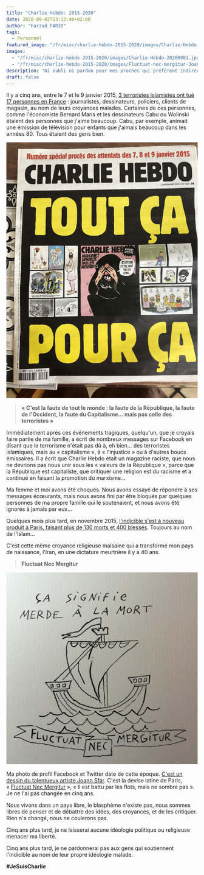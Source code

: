 ```yaml
---
title: "Charlie Hebdo: 2015-2020"
date: 2020-09-02T13:12:40+02:00
author: "Farzad FARID"
tags:
  - Personnel
featured_image: "/fr/misc/charlie-hebdo-2015-2020/images/Charlie-Hebdo-20200901.jpg"
images:
  - "/fr/misc/charlie-hebdo-2015-2020/images/Charlie-Hebdo-20200901.jpg"
  - "/fr/misc/charlie-hebdo-2015-2020/images/Fluctuat-nec-mergitur-Joann-Sfar.jpg"
description: "Ni oubli ni pardon pour mes proches qui préfèrent indirectement le terrorisme islamiste à la liberté de parole."
draft: false
---
```


Il y a cinq ans, entre le 7 et le 9 janvier 2015, [3 terroristes islamistes ont tué 17 personnes en France](https://fr.wikipedia.org/wiki/Attentat_contre_Charlie_Hebdo) : journalistes, dessinateurs, policiers, clients de magasin, au nom de leurs croyances malades. Certaines de ces personnes, comme l'économiste Bernard Maris et les dessinateurs Cabu ou Wolinski étaient des personnes que j'aime beaucoup. Cabu, par exemple, animait une émission de télévision pour enfants que j'aimais beaucoup dans les années 80. Tous étaient des gens bien.

![Charlie Hebdo](images/Charlie-Hebdo-20200901.jpg)

> **« C'est la faute de tout le monde : la faute de la République, la faute de l'Occident, la faute du Capitalisme... mais pas celle des terroristes »**

Immédiatement après ces événements tragiques, quelqu'un, que je croyais faire partie de ma famille, a écrit de nombreux messages sur Facebook en disant que le terrorisme n'était pas dû à, eh bien... des terroristes islamiques, mais au « capitalisme », à « l'injustice » ou à d'autres boucs émissaires. Il a écrit que Charlie Hebdo était un magazine raciste, que nous ne devrions pas nous unir sous les « valeurs de la République », parce que la République est capitaliste, que critiquer une religion est du racisme et a continué en faisant la promotion du marxisme…

Ma femme et moi avons été choqués. Nous avons essayé de répondre à ses messages écœurants, mais nous avons fini par être bloqués par quelques personnes de ma propre famille qui le soutenaient, et nous avons été ignorés à jamais par eux…

Quelques mois plus tard, en novembre 2015, [l'indicible s'est à nouveau produit à Paris, faisant plus de 130 morts et 400 blessés](https://fr.wikipedia.org/wiki/Attentats_du_13_novembre_2015_en_France). Toujours au nom de l'Islam…

C'est cette même croyance religieuse malsaine qui a transformé mon pays de naissance, l'Iran, en une dictature meurtrière il y a 40 ans.

> **Fluctuat Nec Mergitur**

![Fluctuat Nec Mergitur](images/Fluctuat-nec-mergitur-Joann-Sfar.jpg)

Ma photo de profil Facebook et Twitter date de cette époque. 
[C'est un dessin du talentueux artiste Joann Sfar](https://www.konbini.com/fr/tendances-2/fluctuat-nec-mergitur-quand-la-devise-de-paris-refait-surface-le-terrorisme/). 
C'est la devise latine de Paris, 
« [Fluctuat Nec Mergitur](https://fr.wikipedia.org/wiki/Fluctuat_nec_mergitur) », 
« Il est battu par les flots, mais ne sombre pas ». Je ne l'ai pas changée en cinq ans.

Nous vivons dans un pays libre, le blasphème n'existe pas, nous sommes libres de penser et de débattre des idées, des croyances, et de les critiquer. Rien n'a changé, nous ne coulerons pas. 

Cinq ans plus tard, je ne laisserai aucune idéologie politique ou religieuse menacer ma liberté. 

Cinq ans plus tard, je ne pardonnerai pas aux gens qui soutiennent l'indicible au nom de leur propre idéologie malade.

**\#JeSuisCharlie**

